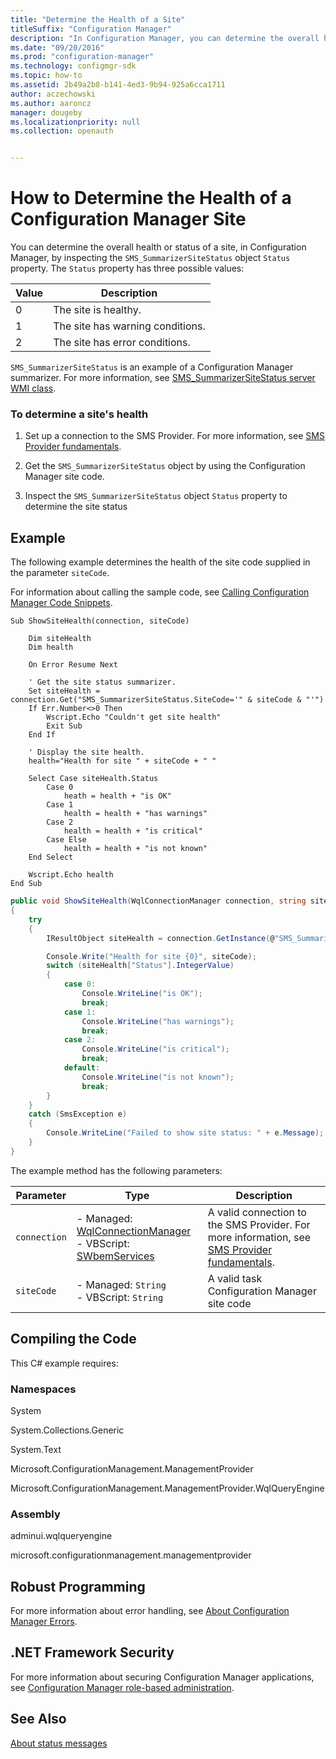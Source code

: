 ```yaml
---
title: "Determine the Health of a Site"
titleSuffix: "Configuration Manager"
description: "In Configuration Manager, you can determine the overall health or status of a site by inspecting the SMS_SummarizerSiteStatus object Status property."
ms.date: "09/20/2016"
ms.prod: "configuration-manager"
ms.technology: configmgr-sdk
ms.topic: how-to
ms.assetid: 2b49a2b8-b141-4ed3-9b94-925a6cca1711
author: aczechowski
ms.author: aaroncz
manager: dougeby
ms.localizationpriority: null
ms.collection: openauth


---
```

# How to Determine the Health of a Configuration Manager Site
You can determine the overall health or status of a site, in Configuration Manager, by inspecting the `SMS_SummarizerSiteStatus` object `Status` property. The `Status` property has three possible values:  

|Value|Description|  
|-----------|-----------------|  
|0|The site is healthy.|  
|1|The site has warning conditions.|  
|2|The site has error conditions.|  

 `SMS_SummarizerSiteStatus` is an example of a Configuration Manager summarizer. For more information, see [SMS_SummarizerSiteStatus server WMI class](../../../reference/core/servers/manage/sms_summarizersitestatus-server-wmi-class.md).  

### To determine a site's health  

1.  Set up a connection to the SMS Provider. For more information, see [SMS Provider fundamentals](../../understand/sms-provider-fundamentals.md).  

2.  Get the `SMS_SummarizerSiteStatus` object by using the Configuration Manager site code.  

3.  Inspect the `SMS_SummarizerSiteStatus` object `Status` property to determine the site status  

## Example  
 The following example determines the health of the site code supplied in the parameter `siteCode`.  

 For information about calling the sample code, see [Calling Configuration Manager Code Snippets](../../../../develop/core/understand/calling-code-snippets.md).  

```vbs  
Sub ShowSiteHealth(connection, siteCode)  

    Dim siteHealth  
    Dim health  

    On Error Resume Next   

    ' Get the site status summarizer.  
    Set siteHealth = connection.Get("SMS_SummarizerSiteStatus.SiteCode='" & siteCode & "'")  
    If Err.Number<>0 Then  
        Wscript.Echo "Couldn't get site health"  
        Exit Sub  
    End If  

    ' Display the site health.  
    health="Health for site " + siteCode + " "  

    Select Case siteHealth.Status  
        Case 0  
            heath = health + "is OK"  
        Case 1  
            health = health + "has warnings"  
        Case 2  
            health = health + "is critical"  
        Case Else  
            health = health + "is not known"  
    End Select          

    Wscript.Echo health  
End Sub  
```  

```c#  
public void ShowSiteHealth(WqlConnectionManager connection, string siteCode)  
{  
    try  
    {  
        IResultObject siteHealth = connection.GetInstance(@"SMS_SummarizerSiteStatus.SiteCode='" + siteCode + "'");  

        Console.Write("Health for site {0}", siteCode);  
        switch (siteHealth["Status"].IntegerValue)  
        {  
            case 0:  
                Console.WriteLine("is OK");  
                break;  
            case 1:  
                Console.WriteLine("has warnings");  
                break;  
            case 2:  
                Console.WriteLine("is critical");  
                break;  
            default:  
                Console.WriteLine("is not known");  
                break;  
        }  
    }  
    catch (SmsException e)  
    {  
        Console.WriteLine("Failed to show site status: " + e.Message);  
    }  
}  
```  

 The example method has the following parameters:  

|Parameter|Type|Description|  
|---------------|----------|-----------------|  
|`connection`|-   Managed: [WqlConnectionManager](../../understand/managed-sms-provider-fundamentals-in-configuration-manager.md#wqlconnectionmanager)<br />-   VBScript: [SWbemServices](/windows/win32/wmisdk/swbemservices)|A valid connection to the SMS Provider. For more information, see [SMS Provider fundamentals](../../understand/sms-provider-fundamentals.md).|  
|`siteCode`|-   Managed: `String`<br />-   VBScript: `String`|A valid task Configuration Manager site code|  

## Compiling the Code  
 This C# example requires:  

### Namespaces  
 System  

 System.Collections.Generic  

 System.Text  

 Microsoft.ConfigurationManagement.ManagementProvider  

 Microsoft.ConfigurationManagement.ManagementProvider.WqlQueryEngine  

### Assembly  
 adminui.wqlqueryengine  

 microsoft.configurationmanagement.managementprovider  

## Robust Programming  
 For more information about error handling, see [About Configuration Manager Errors](../../../../develop/core/understand/about-configuration-manager-errors.md).  

## .NET Framework Security  
 For more information about securing Configuration Manager applications, see [Configuration Manager role-based administration](../../../../develop/core/servers/configure/role-based-administration.md).  

## See Also  
 [About status messages](about-configuration-manager-status-messages.md)
